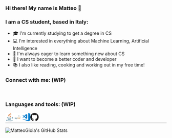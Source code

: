 <!--
**MatteoGioia/MatteoGioia** is a ✨ _special_ ✨ repository because its `README.md` (this file) appears on your GitHub profile.

Here are some ideas to get you started:

- 🔭 I’m currently working on ...
- 🌱 I’m currently learning ...
- 👯 I’m looking to collaborate on ...
- 🤔 I’m looking for help with ...
- 💬 Ask me about ...
- 📫 How to reach me: ...
- 😄 Pronouns: ...
- ⚡ Fun fact: ...
-->

### Hi there! My name is Matteo 👋

### I am a CS student, based in Italy:
- 🎓 I'm currently studying to get a degree in CS 
- 💻 I'm interested in everything about Machine Learning, Artificial Intelligence 
- 🔎 I'm always eager to learn something new about CS
- 💾 I want to become a better coder and developer
- 📚 I also like reading, cooking and working out in my free time!

### Connect with me: (WIP)

<br />

### Languages and tools: (WIP)

<img align="left" alt="Java" width="26px" src="https://raw.githubusercontent.com/github/explore/80688e429a7d4ef2fca1e82350fe8e3517d3494d/topics/java/java.png" />
<img align="left" alt="MySQL" width="26px" src="https://raw.githubusercontent.com/github/explore/80688e429a7d4ef2fca1e82350fe8e3517d3494d/topics/mysql/mysql.png" />
<img align="left" alt="Visual Studio Code" width="26px" src="https://raw.githubusercontent.com/github/explore/80688e429a7d4ef2fca1e82350fe8e3517d3494d/topics/visual-studio-code/visual-studio-code.png" />
<img align="left" alt="GitHub" width="26px" src="https://raw.githubusercontent.com/github/explore/78df643247d429f6cc873026c0622819ad797942/topics/github/github.png" />

<!-- 

insert connect with me links

--->

<br />
<hr>

 <img align="left" alt="MatteoGioia's GitHub Stats" src="https://github-readme-stats.codestackr.vercel.app/api?username=MatteoGioia&show_icons=true&hide_border=true" />




